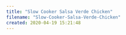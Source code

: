 ```yaml
---
title: "Slow Cooker Salsa Verde Chicken"
filename: "Slow-Cooker-Salsa-Verde-Chicken"
created: 2020-04-19 15:21:48
---
```


